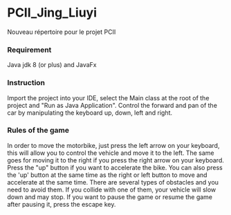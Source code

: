 # PCII_Jing_Liuyi
 Nouveau répertoire pour le projet PCII

### Requirement
Java jdk 8 (or plus) and JavaFx


### Instruction
Import the project into your IDE, select the Main class at the root of the project and "Run as Java Application". Control the forward and pan of the car by manipulating the keyboard up, down, left and right.

### Rules of the game
In order to move the motorbike, just press the left arrow on your keyboard, this will allow you to control the vehicle and move it to the left. The same goes for moving it to the right if you press the right arrow on your keyboard. Press the "up" button if you want to accelerate the bike. You can also press the 'up' button at the same time as the right or left button to move and accelerate at the same time. There are several types of obstacles and you need to avoid them. If you collide with one of them, your vehicle will slow down and may stop. If you want to pause the game or resume the game after pausing it, press the escape key.
